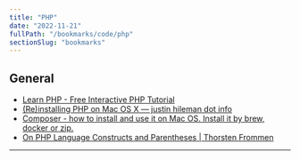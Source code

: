 ```yaml
---
title: "PHP"
date: "2022-11-21"
fullPath: "/bookmarks/code/php"
sectionSlug: "bookmarks"
---
```


## General

- [Learn PHP - Free Interactive PHP Tutorial](http://www.learn-php.org/)
- [(Re)installing PHP on Mac OS X — justin hileman dot info](http://justinhileman.info/article/reinstalling-php-on-mac-os-x/)
- [Composer - how to install and use it on Mac OS. Install it by brew, docker or zip.](https://pilsniak.com/install-composer-mac-os/)
- [On PHP Language Constructs and Parentheses | Thorsten Frommen](https://tfrommen.de/on-php-language-constructs-and-parentheses/)

---

